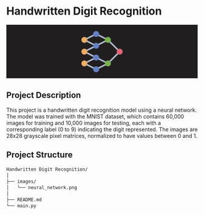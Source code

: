 # Handwritten Digit Recognition

![neural-network](banner.png)

## Project Description

This project is a handwritten digit recognition model using a neural network. The model was trained with the MNIST dataset, which contains 60,000 images for training and 10,000 images for testing, each with a corresponding label (0 to 9) indicating the digit represented. The images are 28x28 grayscale pixel matrices, normalized to have values between 0 and 1.

## Project Structure

```plaintext
Handwritten Digit Recognition/
│
├── images/
│   └── neural_network.png
│
├── README.md
└── main.py

